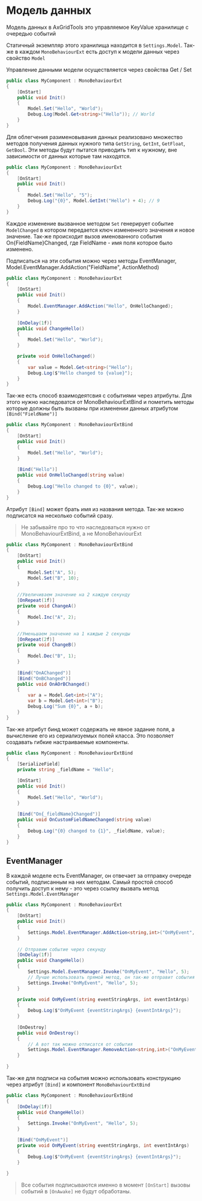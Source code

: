 Модель данных
=============

Модель данных в AxGridTools это управляемое KeyValue хранилище с очередью событий

Статичный экземпляр этого хранилища находится в `Settings.Model`. Так-же в каждом `MonoBehaviourExt` есть доступ к модели данных через свойство `Model`

Управление данными модели осуществляется через свойства Get / Set

```csharp
public class MyComponent : MonoBehaviourExt
{
    [OnStart]
    public void Init()
    {
        Model.Set("Hello", "World");
        Debug.Log(Model.Get<string>("Hello")); // World
    }
}
```

Для облегчения разименовывания данных реализовано множество методов получения данных нужного типа
`GetString`, `GetInt`, `GetFloat`, `GetBool`. Эти методы будут пытатся приводить тип к нужному, вне зависимости от данных которые там находятся. 

```csharp
public class MyComponent : MonoBehaviourExt
{
    [OnStart]
    public void Init()
    {
        Model.Set("Hello", "5");
        Debug.Log("{0}", Model.GetInt("Hello") + 4); // 9
    }
}
```

Каждое изменение вызванное методом `Set` генерирует событие `ModelChanged` в котором передается ключ измененного значения и новое значение.
Так-же происходит вызов именованного события On{FieldName}Changed, где FieldName - имя поля которое было изменено.

Подписаться на эти события можно через методы EventManager, Model.EventManager.AddAction("FieldName", ActionMethod)

```csharp
public class MyComponent : MonoBehaviourExt
{
    [OnStart]
    public void Init()
    {
        Model.EventManager.AddAction("Hello", OnHelloChanged);
    }
    
    [OnDelay(1f)]
    public void ChangeHello()
    {
        Model.Set("Hello", "World");
    }

    private void OnHelloChanged()
    {
        var value = Model.Get<string>("Hello");
        Debug.Log($"Hello changed to {value}");
    }
}
```

Так-же есть способ взаимодеятсвия с событиями через атрибуты. 
Для этого нужно наследоватся от MonoBehaviourExtBind и пометить методы которые должны быть вызваны при изменении данных атрибутом `[Bind("FieldName")]`

```csharp
public class MyComponent : MonoBehaviourExtBind
{
    [OnStart]
    public void Init()
    {
        Model.Set("Hello", "World");
    }
    
    [Bind("Hello")]
    public void OnHelloChanged(string value)
    {
        Debug.Log("Hello changed to {0}", value);
    }
}
```

Атрибут `[Bind]` может брать имя из названия метода.
Так-же можно подписатся на несколько событий сразу.

> Не забывайте про то что наследоваться нужно от MonoBehaviourExtBind, а не MonoBehaviourExt

```csharp
public class MyComponent : MonoBehaviourExtBind
{
    [OnStart]
    public void Init()
    {
        Model.Set("A", 5);
        Model.Set("B", 10);
    }
    
    //Увеличиваем значение на 2 каждую секунду
    [OnRepeat(1f)]
    private void ChangeA()
    {   
        Model.Inc("A", 2);
    }

    //Уменьшаем значение на 1 каждые 2 секунды
    [OnRepeat(2f)]
    private void ChangeB()
    {    
        Model.Dec("B", 1);
    }
    
    [Bind("OnAChanged")]
    [Bind("OnBChanged")]
    public void OnAOrBChanged()
    {
        var a = Model.Get<int>("A");
        var b = Model.Get<int>("B");
        Debug.Log("Sum {0}", a + b);
    }
}
```

Так-же атрибут бинд может содержать не явное задание поля, а вычисление его из сериализуемых полей класса.
Это позволяет создавать гибкие настраиваемые компоненты.

```csharp
public class MyComponent : MonoBehaviourExtBind
{
    [SerializeField]
    private string _fieldName = "Hello";

    [OnStart]
    public void Init()
    {
        Model.Set("Hello", "World");
    }
    
    [Bind("On{_fieldName}Changed")]
    public void OnCustomFieldNameChanged(string value)
    {
        Debug.Log("{0} changed to {1}", _fieldName, value);
    }
}
```

EventManager
------------

В каждой моделе есть EventManager, он отвечает за отправку очереде событий, подписанным на них методам.
Cамый простой способ получить доступ к нему - это через ссылку вызвать метод `Settings.Model.EventManager`

```csharp
public class MyComponent : MonoBehaviourExt
{
    [OnStart]
    public void Init()
    {
        Settings.Model.EventManager.AddAction<string,int>("OnMyEvent", OnMyEvent);
    }
    
    // Отправим событие через секунду
    [OnDelay(1f)]
    public void ChangeHello()
    {
        Settings.Model.EventManager.Invoke("OnMyEvent", "Hello", 5);
        // Лучше использовать прямой метод, он так-же отправит события и в текущую FSM
        Settings.Invoke("OnMyEvent", "Hello", 5);
    }

    private void OnMyEvent(string eventStringArgs, int eventIntArgs)
    {
        Debug.Log($"OnMyEvent {eventStringArgs} {eventIntArgs}");
    }
    
    [OnDestroy]
    public void OnDestroy()
    {
        // А вот так можно отписатся от события
        Settings.Model.EventManager.RemoveAction<string,int>("OnMyEvent", OnMyEvent);
    }
   
}
```

Так-же для подписи на события можно использовать конструкцию через атрибут `[Bind]` и компонент `MonoBehaviourExtBind`

```csharp
public class MyComponent : MonoBehaviourExtBind
{
    [OnDelay(1f)]
    public void ChangeHello()
    {
        Settings.Invoke("OnMyEvent", "Hello", 5);
    }

    [Bind("OnMyEvent")]
    private void OnMyEvent(string eventStringArgs, int eventIntArgs)
    {
        Debug.Log($"OnMyEvent {eventStringArgs} {eventIntArgs}");
    }
   
}
```

> Все события подписываются именно в момент `[OnStart]` вызовы событий в `[OnAwake]` не будут обработаны.
